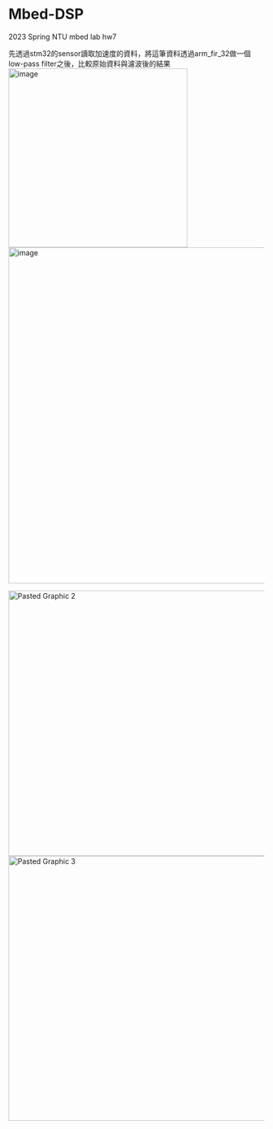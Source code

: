 # Mbed-DSP
2023 Spring NTU mbed lab hw7

先透過stm32的sensor讀取加速度的資料，將這筆資料透過arm_fir_32做一個low-pass filter之後，比較原始資料與濾波後的結果
<img width="352" alt="image" src="https://github.com/MingHFX/Mbed-DSP/assets/91511424/4b7a7d1e-ad01-4d52-bbfc-b35d92c42270">
<img width="661" alt="image" src="https://github.com/MingHFX/Mbed-DSP/assets/91511424/a2593c69-34ab-47fe-8130-2f5c4dd10e25">

<img width="522" alt="Pasted Graphic 2" src="https://github.com/MingHFX/Mbed-DSP/assets/91511424/74b454ba-df9a-4694-af61-c25c06fc7e34">
<img width="521" alt="Pasted Graphic 3" src="https://github.com/MingHFX/Mbed-DSP/assets/91511424/4dc490db-b4e6-4ff0-80ce-153a752fb11d">
